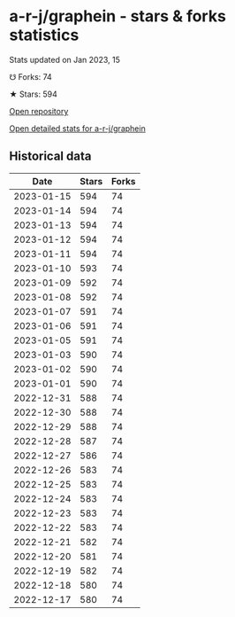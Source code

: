 # a-r-j/graphein - stars & forks statistics

Stats updated on Jan 2023, 15

☋ Forks: 74

★ Stars: 594

[Open repository](https://github.com/a-r-j/graphein)

[Open detailed stats for a-r-j/graphein](https://reviewgithub.com/rep/a-r-j/graphein)

## Historical data
| Date | Stars | Forks |
|------|-------|-------|
| 2023-01-15 | 594 | 74 | 
| 2023-01-14 | 594 | 74 | 
| 2023-01-13 | 594 | 74 | 
| 2023-01-12 | 594 | 74 | 
| 2023-01-11 | 594 | 74 | 
| 2023-01-10 | 593 | 74 | 
| 2023-01-09 | 592 | 74 | 
| 2023-01-08 | 592 | 74 | 
| 2023-01-07 | 591 | 74 | 
| 2023-01-06 | 591 | 74 | 
| 2023-01-05 | 591 | 74 | 
| 2023-01-03 | 590 | 74 | 
| 2023-01-02 | 590 | 74 | 
| 2023-01-01 | 590 | 74 | 
| 2022-12-31 | 588 | 74 | 
| 2022-12-30 | 588 | 74 | 
| 2022-12-29 | 588 | 74 | 
| 2022-12-28 | 587 | 74 | 
| 2022-12-27 | 586 | 74 | 
| 2022-12-26 | 583 | 74 | 
| 2022-12-25 | 583 | 74 | 
| 2022-12-24 | 583 | 74 | 
| 2022-12-23 | 583 | 74 | 
| 2022-12-22 | 583 | 74 | 
| 2022-12-21 | 582 | 74 | 
| 2022-12-20 | 581 | 74 | 
| 2022-12-19 | 582 | 74 | 
| 2022-12-18 | 580 | 74 | 
| 2022-12-17 | 580 | 74 | 

